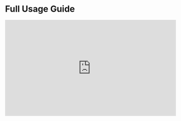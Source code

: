 # Full Usage Guide

<iframe width="560" height="315" src="https://www.youtube.com/embed/87pdEmr7hWw" title="Core Protect Time-Lapse Tutorial" frameborder="0" allow="accelerometer; autoplay; clipboard-write; encrypted-media; gyroscope; picture-in-picture; web-share" referrerpolicy="strict-origin-when-cross-origin" allowfullscreen></iframe>